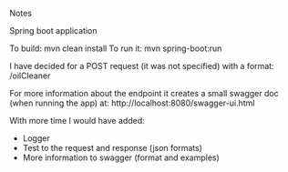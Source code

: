 Notes

Spring boot application

To build: mvn clean install
To run it: mvn spring-boot:run

I have decided for a POST request (it was not specified) with a format: /oilCleaner

For more information about the endpoint it creates a small swagger doc (when running the app) at: http://localhost:8080/swagger-ui.html

With more time I would have added:
-   Logger
-   Test to the request and response (json formats)
-   More information to swagger (format and examples)